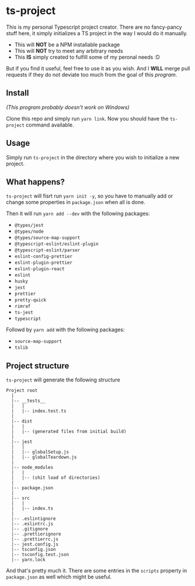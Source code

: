 # ts-project

This is my personal Typescript project creator. There are no fancy-pancy stuff
here, it simply initializes a TS project in the way I would do it manually.

- This will **NOT** be a NPM installable package
- This will **NOT** try to meet any arbitrary needs
- This **IS** simply created to fulfill some of my peronal needs :D

But if you find it useful, feel free to use it as you wish. And I **WILL** merge
pull requests if they do not deviate too much from the goal of this _program_.

## Install

_(This program probably doesn't work on Windows)_

Clone this repo and simply run `yarn link`. Now you should have the
`ts-project` command available.

## Usage

Simply run `ts-project` in the directory where you wish to initialize a new
project.

## What happens?

`ts-project` will fisrt run `yarn init -y`, so you have to manually add or
change some properties in `package.json` when all is done.

Then it will run `yarn add --dev` with the following packages:

- `@types/jest`
- `@types/node`
- `@types/source-map-support`
- `@typescript-eslint/eslint-plugin`
- `@typescript-eslint/parser`
- `eslint-config-prettier`
- `eslint-plugin-prettier`
- `eslint-plugin-react`
- `eslint`
- `husky`
- `jest`
- `prettier`
- `pretty-quick`
- `rimraf`
- `ts-jest`
- `typescript`

Followd by `yarn add` with the following packages:

- `source-map-support`
- `tslib`

## Project structure

`ts-project` will generate the following structure

```
Project root
  |
  |-- __tests__
  |   |
  |   |-- index.test.ts
  |
  |-- dist
  |   |
  |   |-- (generated files from initial build)
  |
  |-- jest
  |   |
  |   |-- globalSetup.js
  |   |-- globalTeardown.js
  |
  |-- node_modules
  |   |
  |   |-- (shit load of directories)
  |
  |-- package.json
  |
  |-- src
  |   |
  |   |-- index.ts
  |
  |-- .eslintignore
  |-- .eslintrc.js
  |-- .gitignore
  |-- .prettierignore
  |-- .prettierrc.js
  |-- jest.config.js
  |-- tsconfig.json
  |-- tsconfig.test.json
  |-- yarn.lock
```

And that's pretty much it. There are some entries in the `scripts` property in
`package.json` as well which might be useful.
